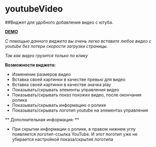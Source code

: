 # youtubeVideo
##Виджет для удобного добавления видео с ютуба.

**[DEMO](http://codepen.io/login2030/full/YWLWRQ/)**

*С помощью данного виджета вы очень легко вставите любое видео с youtube без потери скорости загрузки страницы.*

*Так как видео грузится только по клику*

**Возможности виджета:**
* Изменение размеров видео
* Вставка своей картинки в качестве превью для видео
* Вставка своей картинки в качестве значка play
* Показывать/скрывать элементы управления видео
* Показывать/скрывать показ похожих видео, после окончания ролика
* Показывать/скрывать информацию о ролике
* Показывать/скрывать логотип youtube на элементах управления

** Дополнительная информация: **
* При скрытии информации о ролике, в правом нижнем углу появляется логотип-ссылка YouTube. И этот логотип уже не убирается настройкой показа/скрытия логотипа
